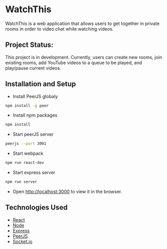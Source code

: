 # WatchThis

WatchThis is a web application that allows users to get together in private rooms in order to video chat while watching videos.

## Project Status:

This project is in development. Currently, users can create new rooms, join existing rooms, add YouTube videos to a queue to be played, and play/pause current videos.


## Installation and Setup

* Install PeerJS globaly
``` sh
npm install -g peer
```
* Install npm packages
``` sh
npm install
```
* Start peerJS server
``` sh
peerjs --port 3001
```
* Start webpack
 ``` sh
npm run react-dev
```
* Start express server
 ``` sh
npm run server
```
* Open [http://localhost:3000](http://localhost:3000) to view it in the browser.

## Technologies Used

- [React](https://reactjs.org/)
- [Node](https://nodejs.org/en/)
- [Express](https://expressjs.com/)
- [PeerJS](https://peerjs.com/)
- [Socket.io](https://socket.io/)

